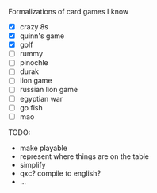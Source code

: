 Formalizations of card games I know

- [x] crazy 8s
- [x] quinn's game
- [x] golf
- [ ] rummy
- [ ] pinochle
- [ ] durak
- [ ] lion game
- [ ] russian lion game
- [ ] egyptian war
- [ ] go fish
- [ ] mao

TODO:

- make playable
- represent where things are on the table
- simplify
- qxc? compile to english?
- ...
